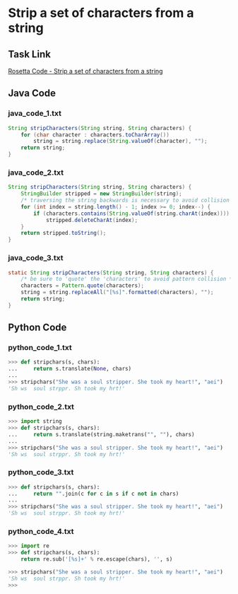 # Strip a set of characters from a string

## Task Link
[Rosetta Code - Strip a set of characters from a string](https://rosettacode.org/wiki/Strip_a_set_of_characters_from_a_string)

## Java Code
### java_code_1.txt
```java
String stripCharacters(String string, String characters) {
    for (char character : characters.toCharArray())
        string = string.replace(String.valueOf(character), "");
    return string;
}

```

### java_code_2.txt
```java
String stripCharacters(String string, String characters) {
    StringBuilder stripped = new StringBuilder(string);
    /* traversing the string backwards is necessary to avoid collision */
    for (int index = string.length() - 1; index >= 0; index--) {
        if (characters.contains(String.valueOf(string.charAt(index))))
            stripped.deleteCharAt(index);
    }
    return stripped.toString();
}

```

### java_code_3.txt
```java
static String stripCharacters(String string, String characters) {
    /* be sure to 'quote' the 'characters' to avoid pattern collision */
    characters = Pattern.quote(characters);
    string = string.replaceAll("[%s]".formatted(characters), "");
    return string;
}

```

## Python Code
### python_code_1.txt
```python
>>> def stripchars(s, chars):
...     return s.translate(None, chars)
... 
>>> stripchars("She was a soul stripper. She took my heart!", "aei")
'Sh ws  soul strppr. Sh took my hrt!'

```

### python_code_2.txt
```python
>>> import string
>>> def stripchars(s, chars):
...     return s.translate(string.maketrans("", ""), chars)
... 
>>> stripchars("She was a soul stripper. She took my heart!", "aei")
'Sh ws  soul strppr. Sh took my hrt!'

```

### python_code_3.txt
```python
>>> def stripchars(s, chars):
...     return "".join(c for c in s if c not in chars)
... 
>>> stripchars("She was a soul stripper. She took my heart!", "aei")
'Sh ws  soul strppr. Sh took my hrt!'

```

### python_code_4.txt
```python
>>> import re
>>> def stripchars(s, chars):
	return re.sub('[%s]+' % re.escape(chars), '', s)

>>> stripchars("She was a soul stripper. She took my heart!", "aei")
'Sh ws  soul strppr. Sh took my hrt!'
>>>

```

